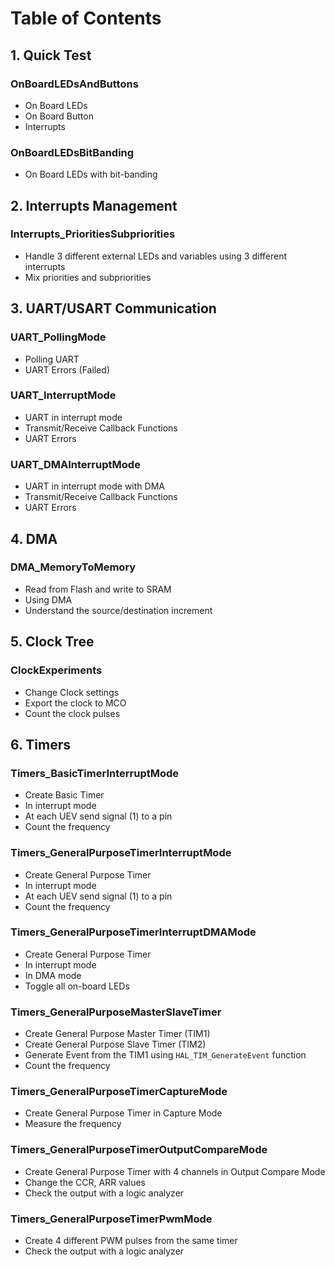 # Table of Contents

## 1. Quick Test
### OnBoardLEDsAndButtons
- On Board LEDs
- On Board Button
- Interrupts
### OnBoardLEDsBitBanding
- On Board LEDs with bit-banding

## 2. Interrupts Management
### Interrupts_PrioritiesSubpriorities
- Handle 3 different external LEDs and variables using 3 different interrupts
- Mix priorities and subpriorities

## 3. UART/USART Communication
### UART_PollingMode
- Polling UART
- UART Errors (Failed)
### UART_InterruptMode
- UART in interrupt mode
- Transmit/Receive Callback Functions
- UART Errors
### UART_DMAInterruptMode
- UART in interrupt mode with DMA
- Transmit/Receive Callback Functions
- UART Errors

## 4. DMA
### DMA_MemoryToMemory
- Read from Flash and write to SRAM
- Using DMA
- Understand the source/destination increment

## 5. Clock Tree
### ClockExperiments
- Change Clock settings
- Export the clock to MCO
- Count the clock pulses

## 6. Timers
### Timers_BasicTimerInterruptMode
- Create Basic Timer
- In interrupt mode
- At each UEV send signal (1) to a pin
- Count the frequency
### Timers_GeneralPurposeTimerInterruptMode
- Create General Purpose Timer
- In interrupt mode
- At each UEV send signal (1) to a pin
- Count the frequency
### Timers_GeneralPurposeTimerInterruptDMAMode
- Create General Purpose Timer
- In interrupt mode
- In DMA mode
- Toggle all on-board LEDs
### Timers_GeneralPurposeMasterSlaveTimer
- Create General Purpose Master Timer (TIM1)
- Create General Purpose Slave Timer (TIM2)
- Generate Event from the TIM1 using `HAL_TIM_GenerateEvent` function
- Count the frequency
### Timers_GeneralPurposeTimerCaptureMode
- Create General Purpose Timer in Capture Mode
- Measure the frequency
### Timers_GeneralPurposeTimerOutputCompareMode
- Create General Purpose Timer with 4 channels in Output Compare Mode
- Change the CCR, ARR values
- Check the output with a logic analyzer
### Timers_GeneralPurposeTimerPwmMode
- Create 4 different PWM pulses from the same timer
- Check the output with a logic analyzer